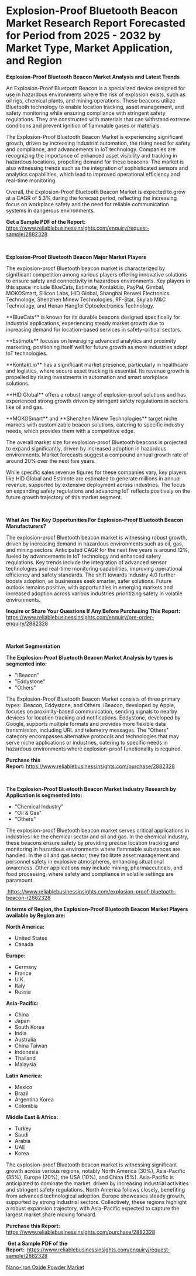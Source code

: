<p><h1>Explosion-Proof Bluetooth Beacon Market Research Report Forecasted for Period from 2025 -  2032 by Market Type, Market Application, and Region</h1></p><p><strong>Explosion-Proof Bluetooth Beacon Market Analysis and Latest Trends</strong></p>
<p><p>An Explosion-Proof Bluetooth Beacon is a specialized device designed for use in hazardous environments where the risk of explosion exists, such as oil rigs, chemical plants, and mining operations. These beacons utilize Bluetooth technology to enable location tracking, asset management, and safety monitoring while ensuring compliance with stringent safety regulations. They are constructed with materials that can withstand extreme conditions and prevent ignition of flammable gases or materials.</p><p>The Explosion-Proof Bluetooth Beacon Market is experiencing significant growth, driven by increasing industrial automation, the rising need for safety and compliance, and advancements in IoT technology. Companies are recognizing the importance of enhanced asset visibility and tracking in hazardous locations, propelling demand for these beacons. The market is also witnessing trends such as the integration of sophisticated sensors and analytics capabilities, which lead to improved operational efficiency and real-time monitoring.</p><p>Overall, the Explosion-Proof Bluetooth Beacon Market is expected to grow at a CAGR of 5.3% during the forecast period, reflecting the increasing focus on workplace safety and the need for reliable communication systems in dangerous environments.</p></p>
<p><strong>Get a Sample PDF of the Report:&nbsp;</strong> <a href="https://www.reliablebusinessinsights.com/enquiry/request-sample/2882328?utm_campaign=2276&utm_medium=2&utm_source=Github&utm_content=ia&utm_term=13032025&utm_id=explosion-proof-bluetooth-beacon">https://www.reliablebusinessinsights.com/enquiry/request-sample/2882328</a></p>
<p>&nbsp;</p>
<p><strong>Explosion-Proof Bluetooth Beacon Major Market Players</strong></p>
<p><p>The explosion-proof Bluetooth beacon market is characterized by significant competition among various players offering innovative solutions to ensure safety and connectivity in hazardous environments. Key players in this space include BlueCats, Estimote, Kontakt.io, PayPal, Gimbal, MOKOSmart, Silicon Labs, HID Global, Shanghai Renwei Electronics Technology, Shenzhen Minew Technologies, RF-Star, Skylab M&C Technology, and Henan Hangfei Optoelectronics Technology.</p><p>**BlueCats** is known for its durable beacons designed specifically for industrial applications, experiencing steady market growth due to increasing demand for location-based services in safety-critical sectors.</p><p>**Estimote** focuses on leveraging advanced analytics and proximity marketing, positioning itself well for future growth as more industries adopt IoT technologies.</p><p>**Kontakt.io** has a significant market presence, particularly in healthcare and logistics, where secure asset tracking is essential. Its revenue growth is propelled by rising investments in automation and smart workplace solutions.</p><p>**HID Global** offers a robust range of explosion-proof solutions and has experienced strong growth driven by stringent safety regulations in sectors like oil and gas.</p><p>**MOKOSmart** and **Shenzhen Minew Technologies** target niche markets with customizable beacon solutions, catering to specific industry needs, which provides them with a competitive edge.</p><p>The overall market size for explosion-proof Bluetooth beacons is projected to expand significantly, driven by increased adoption in hazardous environments. Market forecasts suggest a compound annual growth rate of around 20% over the next five years.</p><p>While specific sales revenue figures for these companies vary, key players like HID Global and Estimote are estimated to generate millions in annual revenue, supported by extensive deployment across industries. The focus on expanding safety regulations and advancing IoT reflects positively on the future growth trajectory of this market segment.</p></p>
<p>&nbsp;</p>
<p><strong>What Are The Key Opportunities For Explosion-Proof Bluetooth Beacon Manufacturers?</strong></p>
<p><p>The explosion-proof Bluetooth beacon market is witnessing robust growth, driven by increasing demand in hazardous environments such as oil, gas, and mining sectors. Anticipated CAGR for the next five years is around 12%, fueled by advancements in IoT technology and enhanced safety regulations. Key trends include the integration of advanced sensor technologies and real-time monitoring capabilities, improving operational efficiency and safety standards. The shift towards Industry 4.0 further boosts adoption, as businesses seek smarter, safer solutions. Future outlook remains positive, with opportunities in emerging markets and increased adoption across various industries prioritizing safety in volatile environments.</p></p>
<p><strong>Inquire or Share Your Questions If Any Before Purchasing This Report:</strong> <a href="https://www.reliablebusinessinsights.com/enquiry/pre-order-enquiry/2882328?utm_campaign=2276&utm_medium=2&utm_source=Github&utm_content=ia&utm_term=13032025&utm_id=explosion-proof-bluetooth-beacon">https://www.reliablebusinessinsights.com/enquiry/pre-order-enquiry/2882328</a></p>
<p>&nbsp;</p>
<p><strong>Market Segmentation</strong></p>
<p><strong>The Explosion-Proof Bluetooth Beacon Market Analysis by types is segmented into:</strong></p>
<p><ul><li>"iBeacon"</li><li>"Eddystone"</li><li>"Others"</li></ul></p>
<p><p>The Explosion-Proof Bluetooth Beacon Market consists of three primary types: iBeacon, Eddystone, and Others. iBeacon, developed by Apple, focuses on proximity-based communication, sending signals to nearby devices for location tracking and notifications. Eddystone, developed by Google, supports multiple formats and provides more flexible data transmission, including URL and telemetry messages. The "Others" category encompasses alternative protocols and technologies that may serve niche applications or industries, catering to specific needs in hazardous environments where explosion-proof functionality is required.</p></p>
<p><strong>Purchase this Report:&nbsp;</strong><a href="https://www.reliablebusinessinsights.com/purchase/2882328?utm_campaign=2276&utm_medium=2&utm_source=Github&utm_content=ia&utm_term=13032025&utm_id=explosion-proof-bluetooth-beacon">https://www.reliablebusinessinsights.com/purchase/2882328</a></p>
<p>&nbsp;</p>
<p><strong>The Explosion-Proof Bluetooth Beacon Market Industry Research by Application is segmented into:</strong></p>
<p><ul><li>"Chemical Industry"</li><li>"Oil & Gas"</li><li>"Others"</li></ul></p>
<p><p>The explosion-proof Bluetooth beacon market serves critical applications in industries like the chemical sector and oil and gas. In the chemical industry, these beacons ensure safety by providing precise location tracking and monitoring in hazardous environments where flammable substances are handled. In the oil and gas sector, they facilitate asset management and personnel safety in explosive atmospheres, enhancing situational awareness. Other applications may include mining, pharmaceuticals, and food processing, where safety and compliance in volatile settings are paramount.</p></p>
<p><a href="https://www.reliablebusinessinsights.com/explosion-proof-bluetooth-beacon-r2882328?utm_campaign=2276&utm_medium=2&utm_source=Github&utm_content=ia&utm_term=13032025&utm_id=explosion-proof-bluetooth-beacon">&nbsp;https://www.reliablebusinessinsights.com/explosion-proof-bluetooth-beacon-r2882328</a></p>
<p><strong>In terms of Region, the Explosion-Proof Bluetooth Beacon Market Players available by Region are:</strong></p>
<p>
    <p> <strong> North America: </strong>
        <ul>
            <li>United States</li>
            <li>Canada</li>
        </ul>
        </p> 
    <p> <strong> Europe: </strong>
        <ul>
            <li>Germany</li>
            <li>France</li>
            <li>U.K.</li>
            <li>Italy</li>
            <li>Russia</li>
        </ul>
        </p> 
    <p> <strong> Asia-Pacific: </strong>
        <ul>
            <li>China</li>
            <li>Japan</li>
            <li>South Korea</li>
            <li>India</li>
            <li>Australia</li>
            <li>China Taiwan</li>
            <li>Indonesia</li>
            <li>Thailand</li>
            <li>Malaysia</li>
        </ul>
        </p> 
    <p> <strong> Latin America: </strong>
        <ul>
            <li>Mexico</li>
            <li>Brazil</li>
            <li>Argentina Korea</li>
            <li>Colombia</li>
        </ul>
        </p> 
    <p> <strong> Middle East & Africa: </strong>
        <ul>
            <li>Turkey</li>
            <li>Saudi</li>
            <li>Arabia</li>
            <li>UAE</li>
            <li>Korea</li>
        </ul>
    </p>
    </p>
<p><p>The explosion-proof Bluetooth beacon market is witnessing significant growth across various regions, notably North America (30%), Asia-Pacific (35%), Europe (20%), the USA (10%), and China (5%). Asia-Pacific is anticipated to dominate the market, driven by increasing industrial activities and stringent safety regulations. North America follows closely, benefiting from advanced technological adoption. Europe showcases steady growth, supported by strong industrial sectors. Collectively, these regions highlight a robust expansion trajectory, with Asia-Pacific expected to capture the largest market share moving forward.</p></p>
<p><strong>Purchase this Report: </strong><a href="https://www.reliablebusinessinsights.com/purchase/2882328?utm_campaign=2276&utm_medium=2&utm_source=Github&utm_content=ia&utm_term=13032025&utm_id=explosion-proof-bluetooth-beacon">https://www.reliablebusinessinsights.com/purchase/2882328</a></p>
<p>&nbsp;<strong>Get a Sample PDF of the Report:&nbsp;&nbsp;</strong><a href="https://www.reliablebusinessinsights.com/enquiry/request-sample/2882328?utm_campaign=2276&utm_medium=2&utm_source=Github&utm_content=ia&utm_term=13032025&utm_id=explosion-proof-bluetooth-beacon">https://www.reliablebusinessinsights.com/enquiry/request-sample/2882328</a></p>
<p><strong></strong></p>
<p><p><a href="https://github.com/petbigbeepjn/Market-Research-Report-List-1/blob/main/nano-iron-oxide-powder-market.md?utm_campaign=2276&utm_medium=2&utm_source=Github&utm_content=ia&utm_term=13032025&utm_id=explosion-proof-bluetooth-beacon">Nano-iron Oxide Powder Market</a></p></p>